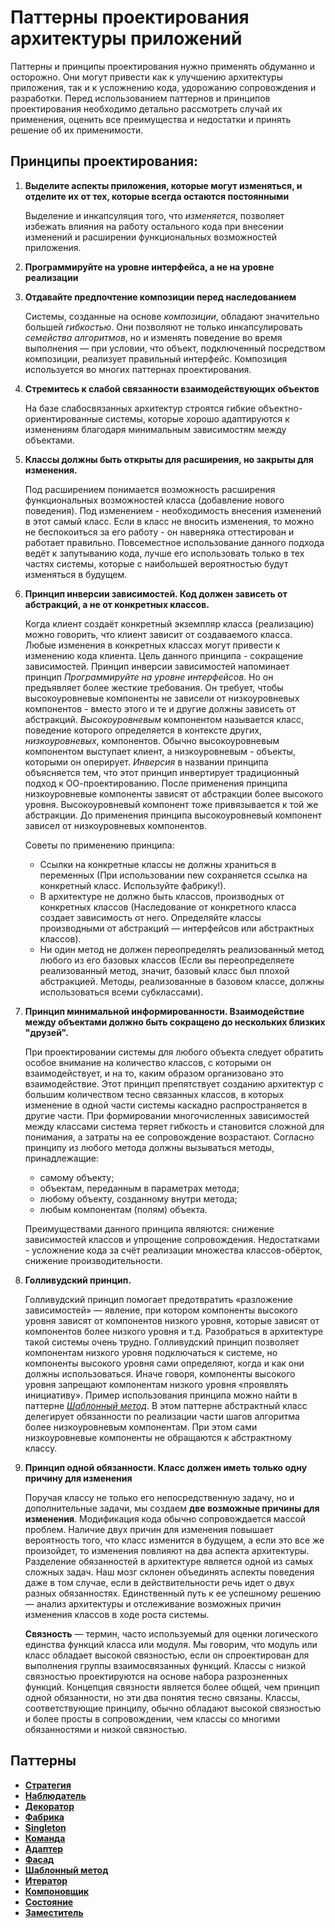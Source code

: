 # Паттерны проектирования архитектуры приложений

Паттерны и принципы проектирования нужно применять обдуманно и осторожно. Они могут привести как к улучшению архитектуры приложения, так и
к усложнению кода, удорожанию сопровождения и разработки. Перед использованием паттернов и принципов проектирования необходимо
детально рассмотреть случай их применения, оценить все преимущества и недостатки и принять решение об их применимости.

## Принципы проектирования:
1. **Выделите аспекты приложения, которые могут изменяться, и отделите их от тех, которые всегда остаются постоянными**

    Выделение и инкапсуляция того, что *изменяется*, позволяет избежать влияния на работу остального кода 
    при внесении изменений и расширении функциональных возможностей приложения.
2. **Программируйте на уровне интерфейса, а не на уровне реализации**
3. **Отдавайте предпочтение композиции перед наследованием**

   Системы, созданные на основе *композиции*, обладают значительно большей *гибкостью*. Они
   позволяют не только инкапсулировать *семейства алгоритмов*, но и изменять поведение во время выполнения — при
   условии, что объект, подключенный посредством композиции, реализует правильный интерфейс.
   Композиция используется во многих паттернах проектирования.
4. **Стремитесь к слабой связанности взаимодействующих объектов**
   
   На базе слабосвязанных архитектур строятся гибкие объектно-ориентированные системы, которые хорошо адаптируются к изменениям 
   благодаря минимальным зависимостям между объектами.
5. **Классы должны быть открыты для расширения, но закрыты для изменения.**

   Под расширением понимается возможность расширения функциональных возможностей класса (добавление нового поведения). 
   Под изменением - необходимость внесения изменений в этот самый класс.
   Если в класс не вносить изменения, то можно не беспокоиться за его работу - он наверняка оттестирован и работает правильно.
   Повсеместное использование данного подхода ведёт к запутыванию кода, лучше его использовать только в тех частях системы, 
   которые с наибольшей вероятностью будут изменяться в будущем.
6. **Принцип инверсии зависимостей. Код должен зависеть от абстракций, а не от конкретных классов.**

   Когда клиент создаёт конкретный экземпляр класса (реализацию) можно говорить, что клиент зависит от создаваемого класса.
   Любые изменения в конкретных классах могут привести к изменению кода клиента.
   Цель данного принципа - сокращение зависимостей.
   Принцип инверсии зависимостей напоминает принцип *Программируйте на уровне интерфейсов*. Но он предъявляет более жесткие требования.
   Он требует, чтобы высокоуровневые компоненты не зависели от низкоуровневых компонентов - вместо этого и те и другие должны зависеть от абстракций.
   *Высокоуровневым* компонентом называется класс, поведение которого определяется в контексте других, *низкоуровневых*, компонентов.
   Обычно высокоуровневым компонентом выступает клиент, а низкоуровневым - объекты, которыми он оперирует.
   *Инверсия* в названии принципа объясняется тем, что этот принцип инвертирует традиционный подход к ОО-проектированию.
   После применения принципа низкоуровневые компоненты зависят от абстракции более высокого уровня. 
   Высокоуровневый компонент тоже привязывается к той же абстракции. До применения принципа высокоуровневый компонент зависел от низкоуровневых компонентов.
   
   Советы по применению принципа:
   * Ссылки на конкретные классы не должны храниться в переменных (При использовании new сохраняется ссылка на конкретный класс. Используйте фабрику!).
   * В архитектуре не должно быть классов, производных от конкретных классов (Наследование от конкретного класса создает зависимость от него. 
     Определяйте классы производными от абстракций — интерфейсов или абстрактных классов).
   * Ни один метод не должен переопределять реализованный метод любого из его базовых классов (Если вы переопределяете реализованный метод, значит, 
     базовый класс был плохой абстракцией. Методы, реализованные в базовом классе, должны использоваться всеми субклассами).

7. **Принцип минимальной информированности. Взаимодействие между объектами должно быть сокращено до нескольких близких "друзей".**

   При проектировании системы для любого объекта следует обратить особое внимание на количество классов, с которыми
   он взаимодействует, и на то, каким образом организовано это взаимодействие.
   Этот принцип препятствует созданию архитектур с большим количеством тесно связанных классов, в которых изменение в одной 
   части системы каскадно распространяется в другие части. При формировании многочисленных зависимостей между классами система 
   теряет гибкость и становится сложной для понимания, а затраты на ее сопровождение возрастают.
   Согласно принципу из любого метода должны вызываться методы, принадлежащие:
   * самому объекту; 
   * объектам, переданным в параметрах метода; 
   * любому объекту, созданному внутри метода; 
   * любым компонентам (полям) объекта.

   Преимуществами данного принципа являются: снижение зависимостей классов и упрощение сопровождения.
   Недостатками - усложнение кода за счёт реализации множества классов-обёрток, снижение производительности. 
   
8. **Голливудский принцип.**

   Голливудский принцип помогает предотвратить «разложение зависимостей» — явление, при котором компоненты высокого уровня зависят от компонентов низкого уровня,
   которые зависят от компонентов более низкого уровня и т.д. 
   Разобраться в архитектуре такой системы очень трудно. Голливудский принцип позволяет компонентам низкого уровня подключаться к системе, но компоненты высокого
   уровня сами определяют, когда и как они должны использоваться. Иначе говоря, компоненты высокого уровня запрещают компонентам низкого уровня «проявлять инициативу».
   Пример использования принципа можно найти в паттерне [*Шаблонный метод*](./src/main/java/ru/learn/patterns/templatemethod/Readme.md).
   В этом паттерне абстрактный класс делегирует обязанности по реализации части шагов алгоритма более низкоуровневым компонентам.
   При этом сами низкоуровневые компоненты не обращаются к абстрактному классу.

9. **Принцип одной обязанности. Класс должен иметь только одну причину для изменения**

   Поручая классу не только его непосредственную задачу, но и дополнительные задачи, мы создаем **две возможные причины для изменения**.
   Модификация кода обычно сопровождается массой проблем. Наличие двух причин для изменения повышает вероятность того, 
   что класс изменится в будущем, а если это все же произойдет, то изменения повлияют на два аспекта архитектуры.
   Разделение обязанностей в архитектуре является одной из самых сложных задач. Наш мозг склонен объединять аспекты поведения даже 
   в том случае, если в действительности речь идет о двух разных обязанностях. Единственный путь к ее успешному решению —
   анализ архитектуры и отслеживание возможных причин изменения классов в ходе роста системы.

   **Связность** — термин, часто используемый для оценки логического единства функций класса или модуля.
    Мы говорим, что модуль или класс обладает высокой связностью, если он спроектирован для выполнения группы взаимосвязанных функций. 
    Классы с низкой связностью проектируются на основе набора разрозненных функций. Концепция связности является более
    общей, чем принцип одной обязанности, но эти два понятия тесно связаны. Классы, соответствующие принципу,
    обычно обладают высокой связностью и более просты в сопровождении, чем классы со многими обязанностями и низкой связностью.
    

## Паттерны
* [**Стратегия**](./src/main/java/ru/learn/patterns/strategy/Readme.md) 
* [**Наблюдатель**](./src/main/java/ru/learn/patterns/observer/Readme.md) 
* [**Декоратор**](./src/main/java/ru/learn/patterns/decorator/Readme.md) 
* [**Фабрика**](./src/main/java/ru/learn/patterns/factory/Readme.md) 
* [**Singleton**](./src/main/java/ru/learn/patterns/singleton/Readme.md) 
* [**Команда**](./src/main/java/ru/learn/patterns/command/Readme.md) 
* [**Адаптер**](./src/main/java/ru/learn/patterns/adapter/Readme.md) 
* [**Фасад**](./src/main/java/ru/learn/patterns/facade/Readme.md) 
* [**Шаблонный метод**](./src/main/java/ru/learn/patterns/templatemethod/Readme.md) 
* [**Итератор**](./src/main/java/ru/learn/patterns/iterator/Readme.md) 
* [**Компоновщик**](./src/main/java/ru/learn/patterns/composite/Readme.md)
* [**Состояние**](./src/main/java/ru/learn/patterns/state/Readme.md)
* [**Заместитель**](./src/main/java/ru/learn/patterns/proxy/Readme.md)

    